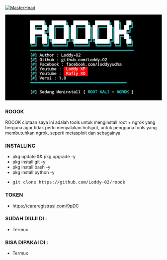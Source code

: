 [![MasterHead](https://1.bp.blogspot.com/-7A4WynwLsMw/XbBpCXG8fHI/AAAAAAAAMt4/uOa1bpLskYgrwGbllhSu2SDj_Mig8SXJQCLcBGAsYHQ/s1600/2000_600px.gif)](https://rishavchanda.io)
<p align="center"><img src="https://github.com/Loddy-02/roook/blob/main/image/20220523_184006.png" alt="error">

### ROOOK
ROOOK ciptaan saya ini adalah tools untuk menginstall root + ngrok yang berguna agar tidak perlu menyalakan hotspot, untuk pengguna tools yang membutuhkan ngrok, seperti metasploit dan sebagainya

### INSTALLING
* pkg update && pkg upgrade -y
* pkg install git -y
* pkg install bash -y
* pkg install python -y
* <pre>git clone https://github.com/Loddy-02/roook</pre>

### TOKEN
* https://cararegistrasi.com/9pDC

### SUDAH DIUJI DI :
* Termux

### BISA DIPAKAI DI :
* Termux
